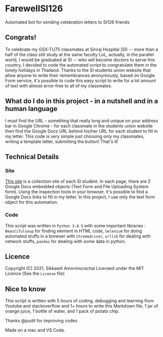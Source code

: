 # FarewellSI126
Automated bot for sending celebration letters to SI126 friends

## Congrats!

To celebrate my GSX-TU75 classmates at Siriraj Hospital (SI) -- more than a half of the class still study at the same faculty LoL, actually, in the parallel world, I would be graduated at SI -- who will become doctors to serve this country, I decided to code the automated script to congratulate them in the lonely holidays in Thailand. Thanks to the SI students union website that allow anyone to write their remembrances anonymously, based on Google Form service, it's possible to code this easy script to write for a lot amount of text with almost error-free to all of my classmates.

## What do I do in this project - in a nutshell and in a human language

I must find the URL - something that really long and unique on your address bar in Google Chrome - for each classmate in the students union website then find the Google Docs URL behind his/her URL for each student to fill in my letter. This code is very simple just choosing only my classmates, writing a template letter, submitting the button! That's it!

## Technical Details
### Site
[This site](https://sites.google.com/view/seniorfarewell2021/home) is a collection site of each SI student. In each page, there are 2 Google Docs embedded objects (Text Form and File Uploading System form). Using the inspection tools in your browser, it's possible to find a Google Docs links to fill in my letter. In this project, I use only the text form object for this automation.

### Code
This script was written in `Python 3.8.5` with some important libraries : `Beautifulsoup` for finding element in HTML code, `Selenium` for doing automated stuffs in a browser with `Chromedriver`, `urllib` for dealing with network stuffs, `pandas` for dealing with some data in python.

## Licence
Copyright (C) 2021, Sikkawit Amornnorachai Licensed under the MIT Licence (See the `License` file)

## Nice to know
This script is written with 5 hours of coding, debugging and learning from Youtube and stackoverflow and 1+ hours to write this Markdown file, 1 jar of orange juice, 1 bottle of water, and 1 pack of potato chip.

Thanks @pudit for improving codes

Made on a mac and VS Code.

